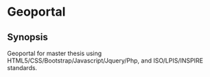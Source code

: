 # Geoportal


## Synopsis

Geoportal for master thesis using HTML5/CSS/Bootstrap/Javascript/Jquery/Php, and ISO/LPIS/INSPIRE standards.
